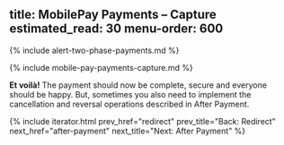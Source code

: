 title: MobilePay Payments – Capture
estimated_read: 30
menu-order: 600
---

{% include alert-two-phase-payments.md %}

{% include mobile-pay-payments-capture.md %}

**Et voilà!** The payment should now be complete, secure and
everyone should be happy. But, sometimes you also need to implement the
cancellation and reversal operations described in After Payment.

{% include iterator.html prev_href="redirect"
                         prev_title="Back: Redirect"
                         next_href="after-payment"
                         next_title="Next: After Payment" %}
                   
                         
